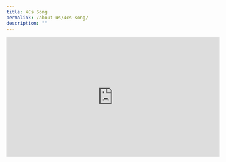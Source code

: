 ```yaml
---
title: 4Cs Song
permalink: /about-us/4cs-song/
description: ""
---
```

<iframe width="560" height="315" src="https://www.youtube.com/embed/PqW0dkVg39c" title="YouTube video player" frameborder="0" allow="accelerometer; autoplay; clipboard-write; encrypted-media; gyroscope; picture-in-picture" allowfullscreen></iframe>